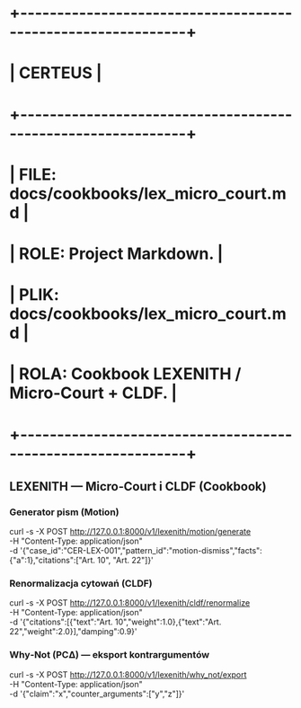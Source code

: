 # +-------------------------------------------------------------+
# |                          CERTEUS                            |
# +-------------------------------------------------------------+
# | FILE: docs/cookbooks/lex_micro_court.md                   |
# | ROLE: Project Markdown.                                     |
# | PLIK: docs/cookbooks/lex_micro_court.md                   |
# | ROLA: Cookbook LEXENITH / Micro‑Court + CLDF.               |
# +-------------------------------------------------------------+

## LEXENITH — Micro‑Court i CLDF (Cookbook)

### Generator pism (Motion)

curl -s -X POST http://127.0.0.1:8000/v1/lexenith/motion/generate \
  -H "Content-Type: application/json" \
  -d '{"case_id":"CER-LEX-001","pattern_id":"motion-dismiss","facts":{"a":1},"citations":["Art. 10", "Art. 22"]}'

### Renormalizacja cytowań (CLDF)

curl -s -X POST http://127.0.0.1:8000/v1/lexenith/cldf/renormalize \
  -H "Content-Type: application/json" \
  -d '{"citations":[{"text":"Art. 10","weight":1.0},{"text":"Art. 22","weight":2.0}],"damping":0.9}'

### Why‑Not (PCΔ) — eksport kontrargumentów

curl -s -X POST http://127.0.0.1:8000/v1/lexenith/why_not/export \
  -H "Content-Type: application/json" \
  -d '{"claim":"x","counter_arguments":["y","z"]}'

